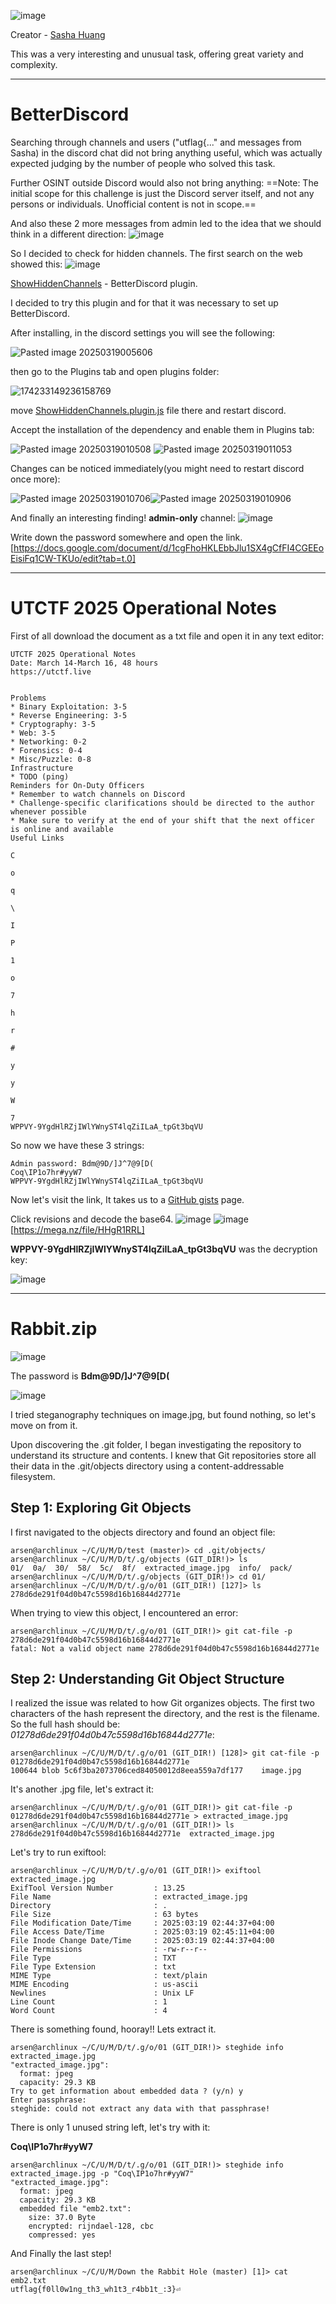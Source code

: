 ![image](https://github.com/user-attachments/assets/e0ffc1c6-77a3-49e9-a94b-09659193a7a4)

Creator - [Sasha Huang](https://github.com/umbresp)

This was a very interesting and unusual task, offering great variety and complexity.

---
# BetterDiscord

Searching through channels and users ("utflag{..." and messages from Sasha) in the discord chat did not bring anything useful, which was actually expected judging by the number of people who solved this task.

Further OSINT outside Discord would also not bring anything:
==Note: The initial scope for this challenge is just the Discord server itself, and not any persons or individuals. Unofficial content is not in scope.==

And also these 2 more messages from admin led to the idea that we should think in a different direction:
![image](https://github.com/user-attachments/assets/c4bc27ce-b62e-4c0a-8e18-959c103a234c)


So I decided to check for hidden channels. The first search on the web showed this:
![image](https://github.com/user-attachments/assets/e169828f-748e-4106-ad17-dfcea8908737)

[ShowHiddenChannels](https://github.com/JustOptimize/ShowHiddenChannels) - BetterDiscord plugin.

I decided to try this plugin and for that it was necessary to set up BetterDiscord.

After installing, in the discord settings you will see the following:

![Pasted image 20250319005606](https://github.com/user-attachments/assets/701bcd3f-4202-4869-91b5-ece0eb6085cb)

then go to the Plugins tab and open plugins folder:

![174233149236158769](https://github.com/user-attachments/assets/2ee1c8e6-ac7b-4a46-a6f4-febd1f3d56b0)

move [ShowHiddenChannels.plugin.js](https://github.com/JustOptimize/ShowHiddenChannels/releases/download/v0.5.8/ShowHiddenChannels.plugin.js) file there and restart discord.

Accept the installation of the dependency and enable them in Plugins tab:

![Pasted image 20250319010508](https://github.com/user-attachments/assets/439ad5b4-3326-4e27-b39d-682a5f4230ff)
![Pasted image 20250319011053](https://github.com/user-attachments/assets/e036057f-1903-4967-b89f-35fdb63a7f25)

Changes can be noticed immediately(you might need to restart discord once more):

![Pasted image 20250319010706](https://github.com/user-attachments/assets/3fd35686-ef1a-45ac-9a1c-ae1a5c6600c5)![Pasted image 20250319010906](https://github.com/user-attachments/assets/1beadfb3-0e53-403a-a32c-aecf64797fe1)

And finally an interesting finding! **admin-only** channel:
![image](https://github.com/user-attachments/assets/1de59e84-b122-4d78-a33e-c303743ac602)

Write down the password somewhere and open the link.
[https://docs.google.com/document/d/1cgFhoHKLEbbJlu1SX4gCfFI4CGEEoEisiFq1CW-TKUo/edit?tab=t.0]

---  
# UTCTF 2025 Operational Notes

First of all download the document as a txt file and open it in any text editor:
```
UTCTF 2025 Operational Notes
Date: March 14-March 16, 48 hours
https://utctf.live


Problems
* Binary Exploitation: 3-5
* Reverse Engineering: 3-5
* Cryptography: 3-5
* Web: 3-5
* Networking: 0-2
* Forensics: 0-4
* Misc/Puzzle: 0-8
Infrastructure
* TODO (ping)
Reminders for On-Duty Officers
* Remember to watch channels on Discord
* Challenge-specific clarifications should be directed to the author whenever possible
* Make sure to verify at the end of your shift that the next officer is online and available
Useful Links
                                                                              C
                                                                              o
                                                                              q
                                                                              \
                                                                              I
                                                                              P
                                                                              1
                                                                              o
                                                                              7
                                                                              h
                                                                              r
                                                                              #
                                                                              y
                                                                              y
                                                                              W
                                                                              7
WPPVY-9YgdHlRZjIWlYWnyST4lqZiILaA_tpGt3bqVU
```
So now we have these 3 strings:
```
Admin password: Bdm@9D/]J^7@9[D(
Coq\IP1o7hr#yyW7
WPPVY-9YgdHlRZjIWlYWnyST4lqZiILaA_tpGt3bqVU
```

Now let's visit the link, It takes us to a [GitHub gists](https://gist.github.com/umbresp/5275f23f615c9bdcb21c463ac4b87c3c) page.

Click revisions and decode the base64.
![image](https://github.com/user-attachments/assets/5d5b9894-016c-4999-a9bc-de8e4603bf6c)
![image](https://github.com/user-attachments/assets/41612e50-4b70-4c87-9f86-fc86bbaf3ffa)
[https://mega.nz/file/HHgR1RRL]

**WPPVY-9YgdHlRZjIWlYWnyST4lqZiILaA_tpGt3bqVU** was the decryption key:

![image](https://github.com/user-attachments/assets/000c4bd2-8bf3-40cc-a2d8-7eac8726f6df)

---

# Rabbit.zip

![image](https://github.com/user-attachments/assets/38ab50ed-4063-4d11-b97c-f1e60ff9bd43)

The password is **Bdm@9D/]J^7@9[D(**

![image](https://github.com/user-attachments/assets/03d9bb5a-d5ac-401e-b689-6858a75dc52f)

I tried steganography techniques on image.jpg, but found nothing, so let's move on from it.

Upon discovering the .git folder, I began investigating the repository to understand its structure and contents. I knew that Git repositories store all their data in the .git/objects directory using a content-addressable filesystem.
## Step 1: Exploring Git Objects
I first navigated to the objects directory and found an object file:
```
arsen@archlinux ~/C/U/M/D/test (master)> cd .git/objects/
arsen@archlinux ~/C/U/M/D/t/.g/objects (GIT_DIR!)> ls
01/  0a/  30/  58/  5c/  8f/  extracted_image.jpg  info/  pack/
arsen@archlinux ~/C/U/M/D/t/.g/objects (GIT_DIR!)> cd 01/
arsen@archlinux ~/C/U/M/D/t/.g/o/01 (GIT_DIR!) [127]> ls
278d6de291f04d0b47c5598d16b16844d2771e
```
When trying to view this object, I encountered an error:
```
arsen@archlinux ~/C/U/M/D/t/.g/o/01 (GIT_DIR!)> git cat-file -p 278d6de291f04d0b47c5598d16b16844d2771e
fatal: Not a valid object name 278d6de291f04d0b47c5598d16b16844d2771e
```
## Step 2: Understanding Git Object Structure
I realized the issue was related to how Git organizes objects. The first two characters of the hash represent the directory, and the rest is the filename. So the full hash should be:
*01278d6de291f04d0b47c5598d16b16844d2771e*:
```
arsen@archlinux ~/C/U/M/D/t/.g/o/01 (GIT_DIR!) [128]> git cat-file -p 01278d6de291f04d0b47c5598d16b16844d2771e
100644 blob 5c6f3ba2073706ced84050012d8eea559a7df177	image.jpg
```
It's another .jpg file, let's extract it:
```
arsen@archlinux ~/C/U/M/D/t/.g/o/01 (GIT_DIR!)> git cat-file -p 01278d6de291f04d0b47c5598d16b16844d2771e > extracted_image.jpg
arsen@archlinux ~/C/U/M/D/t/.g/o/01 (GIT_DIR!)> ls
278d6de291f04d0b47c5598d16b16844d2771e  extracted_image.jpg
```
Let's try to run exiftool:
```
arsen@archlinux ~/C/U/M/D/t/.g/o/01 (GIT_DIR!)> exiftool extracted_image.jpg
ExifTool Version Number         : 13.25
File Name                       : extracted_image.jpg
Directory                       : .
File Size                       : 63 bytes
File Modification Date/Time     : 2025:03:19 02:44:37+04:00
File Access Date/Time           : 2025:03:19 02:45:11+04:00
File Inode Change Date/Time     : 2025:03:19 02:44:37+04:00
File Permissions                : -rw-r--r--
File Type                       : TXT
File Type Extension             : txt
MIME Type                       : text/plain
MIME Encoding                   : us-ascii
Newlines                        : Unix LF
Line Count                      : 1
Word Count                      : 4

```
There is something found, hooray!! Lets extract it.
```
arsen@archlinux ~/C/U/M/D/t/.g/o/01 (GIT_DIR!)> steghide info extracted_image.jpg
"extracted_image.jpg":
  format: jpeg
  capacity: 29.3 KB
Try to get information about embedded data ? (y/n) y
Enter passphrase: 
steghide: could not extract any data with that passphrase!

```
There is only 1 unused string left, let's try with it:

**Coq\IP1o7hr#yyW7**
```
arsen@archlinux ~/C/U/M/D/t/.g/o/01 (GIT_DIR!)> steghide info extracted_image.jpg -p "Coq\IP1o7hr#yyW7"
"extracted_image.jpg":
  format: jpeg
  capacity: 29.3 KB
  embedded file "emb2.txt":
    size: 37.0 Byte
    encrypted: rijndael-128, cbc
    compressed: yes
```
And Finally the last step!
```
arsen@archlinux ~/C/U/M/Down the Rabbit Hole (master) [1]> cat emb2.txt
utflag{f0ll0w1ng_th3_wh1t3_r4bb1t_:3}⏎     
```







